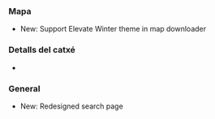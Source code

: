 ### Mapa
- New: Support Elevate Winter theme in map downloader

### Detalls del catxé
-

### General
- New: Redesigned search page
